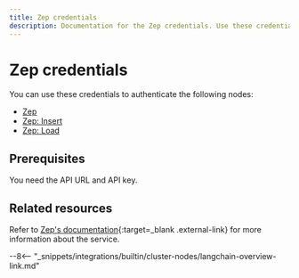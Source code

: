 ```yaml
---
title: Zep credentials
description: Documentation for the Zep credentials. Use these credentials to authenticate Zep in n8n, a workflow automation platform.
---
```


# Zep credentials

You can use these credentials to authenticate the following nodes:

* [Zep](/integrations/builtin/cluster-nodes/sub-nodes/n8n-nodes-langchain.memoryzep/)
* [Zep: Insert](/integrations/builtin/cluster-nodes/sub-nodes/n8n-nodes-langchain.vectorstorezepinsert/)
* [Zep: Load](/integrations/builtin/cluster-nodes/sub-nodes/n8n-nodes-langchain.vectorstorezepload/)

## Prerequisites

You need the API URL and API key.

## Related resources

Refer to [Zep's documentation](https://docs.getzep.com/sdk/){:target=_blank .external-link} for more information about the service.

--8<-- "_snippets/integrations/builtin/cluster-nodes/langchain-overview-link.md"
